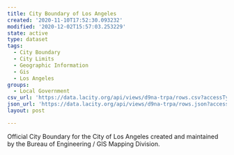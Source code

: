 ```yaml
---
title: City Boundary of Los Angeles
created: '2020-11-10T17:52:30.093232'
modified: '2020-12-02T15:57:03.253229'
state: active
type: dataset
tags:
  - City Boundary
  - City Limits
  - Geographic Information
  - Gis
  - Los Angeles
groups:
  - Local Government
csv_url: 'https://data.lacity.org/api/views/d9na-trpa/rows.csv?accessType=DOWNLOAD'
json_url: 'https://data.lacity.org/api/views/d9na-trpa/rows.json?accessType=DOWNLOAD'
layout: post

---
```

Official City Boundary for the City of Los Angeles created and maintained by the Bureau of Engineering / GIS Mapping Division.

